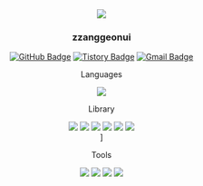 <div align=center><img src="https://capsule-render.vercel.app/api?type=waving&color=auto&height=200&section=header&text=Drama%20project&fontSize=90" />	

<br/>
<div align=center>
<h3> zzanggeonui </h3>

[![GitHub Badge](https://img.shields.io/badge/GitHub-181717?style=flat&logo=GitHub&logoColor=white)](https://github.com/zzanggeonui)
[![Tistory Badge](https://img.shields.io/badge/TSTORY-555263?style=flat&logoColor=white)](https://seonggongstory.tistory.com/)
[![Gmail Badge](https://img.shields.io/badge/Gmail-D14836?style=flat&logo=Gmail&logoColor=white)](mailto:gksrjsgml961105@gmail.com)
<br/>
<div align=center>
<p> Languages <p>
<img src=https://img.shields.io/badge/Python-3776AB?style=flat&logo=Python&logoColor=white/>
<br/>
	
<div align=center>
</h3> Library</h3>
 <p>	
<img src=https://img.shields.io/badge/NumPy-013243?style=flat&logo=NumPy&logoColor=white />
<img src=https://img.shields.io/badge/pandas-150458?style=flat&logo=pandas&logoColor=white)](https://pandas.pydata.org/>
<img src=https://img.shields.io/badge/Streamlit-FF4B4B?style=flat&logo=Streamlit&logoColor=white)](https://streamlit.io/>
<img src= https://img.shields.io/badge/matplotlib.pyplot-F7931E?style=flat&logo=matplotlib.pyplot&logoColor=white)/>
<img src=https://img.shields.io/badge/Seaborn-232F3E?style=flat&logo=Seaborn&logoColor=white />
<img src="https://img.shields.io/badge/Bootstrap-7952B3?style=flat&logo=Bootstrap&logoColor=white" />
<br/>]
	
<div align=center>
<p> Tools </p>
<img src=https://img.shields.io/badge/Anaconda-44A833?style=flat&logo=Anaconda&logoColor=white/>
<img src=https://img.shields.io/badge/Visual%20Studio%20Code-007ACC?style=flat&logo=Visual%20Studio%20Code&logoColor=white/>
<img src=https://img.shields.io/badge/Amazon%20AWS-232F3E?style=flat&logo=Amazon%20AWS&logoColor=white/>
<img src=https://img.shields.io/badge/Jupyter-F37626?style=flat&logo=Jupyter&logoColor=white)/>



